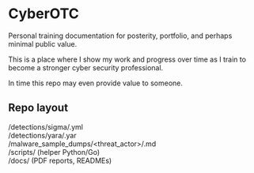 # CyberOTC
Personal training documentation for posterity, portfolio, and perhaps minimal public value.

This is a place where I show my work and progress over time as I train to become a stronger cyber security professional.

In time this repo may even provide value to someone.

## Repo layout
/detections/sigma/<rules>.yml<br>
/detections/yara/<rules>.yar<br>
/malware_sample_dumps/<threat_actor>/<dump>.md<br>
/scripts/ (helper Python/Go)<br>/docs/ (PDF reports, READMEs)<br>
